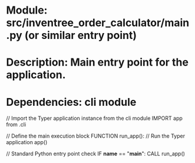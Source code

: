# Module: src/inventree_order_calculator/__main__.py (or similar entry point)
# Description: Main entry point for the application.

# Dependencies: cli module

// Import the Typer application instance from the cli module
IMPORT app from .cli

// Define the main execution block
FUNCTION run_app():
    // Run the Typer application
    app()

// Standard Python entry point check
IF __name__ == "__main__":
    CALL run_app()